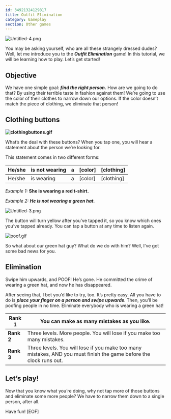 ```yaml
---
id: 34921324129817
title: Outfit Elimination
category: Gameplay
section: Other games
---
```

![Untitled-4.png](https://help.studycat.com/hc/article_attachments/34921324100889)

You may be asking yourself, who are all these strangely dressed dudes? Well, let me introduce you to the ***Outfit Elimination*** game! In this tutorial, we will be learning how to play. Let’s get started!

**Objective**
-------------

We have one simple goal: ***find the right person.*** How are we going to do that? By using their terrible taste in fashion against them! We’re going to use the color of their clothes to narrow down our options. If the color doesn’t match the piece of clothing, we eliminate that person!

**Clothing buttons**
--------------------

**![clothingbuttons.gif](https://help.studycat.com/hc/article_attachments/34921310348441)**

What’s the deal with these buttons? When you tap one, you will hear a statement about the person we’re looking for.

This statement comes in two different forms:

| He/she | is not wearing | a | [color] | [clothing] |
| --- | --- | --- | --- | --- |
| He/she | is wearing | a | [color] | [clothing] |

*Example 1:* **She is wearing a red t-shirt.**

*Example 2:* ***He is not wearing a green hat.***

![Untitled-3.png](https://help.studycat.com/hc/article_attachments/34921324104985)  

The button will turn yellow after you’ve tapped it, so you know which ones you’ve tapped already. You can tap a button at any time to listen again.

![poof.gif](https://help.studycat.com/hc/article_attachments/34921324114329)

So what about our green hat guy? What do we do with him? Well, I’ve got some bad news for you.

**Elimination**
---------------

Swipe him upwards, and POOF! He’s gone. He committed the crime of wearing a green hat, and now he has disappeared.

After seeing that, I bet you’d like to try, too. It’s pretty easy. All you have to do is ***place your finger on a person and swipe upwards***. Then, you’ll be poofing people in no time. Eliminate everybody who is wearing a green hat!

| **Rank 1** | You can make as many mistakes as you like. |
| --- | --- |
| **Rank 2** | Three levels. More people. You will lose if you make too many mistakes. |
| **Rank 3** | Three levels. You will lose if you make too many mistakes, AND you must finish the game before the clock runs out. |

**Let’s play!**
---------------

Now that you know what you’re doing, why not tap more of those buttons and eliminate some more people? We have to narrow them down to a single person, after all.

Have fun!
[EOF]